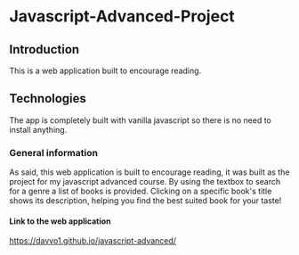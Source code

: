 # Javascript-Advanced-Project

## Introduction

This is a web application built to encourage reading.

## Technologies 

The app is completely built with vanilla javascript so there is no need to install anything.

### General information 

As said, this web application is built to encourage reading, it was built as the project for my javascript advanced course. By using the textbox to search for a genre a list of books is provided. Clicking on a specific book's title shows its description, helping you find the best suited book for your taste!

#### Link to the web application

https://davvo1.github.io/javascript-advanced/

